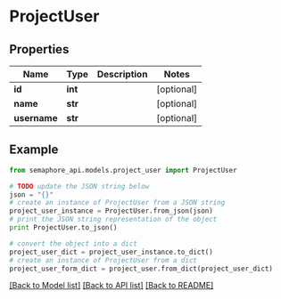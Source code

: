 # ProjectUser


## Properties
Name | Type | Description | Notes
------------ | ------------- | ------------- | -------------
**id** | **int** |  | [optional] 
**name** | **str** |  | [optional] 
**username** | **str** |  | [optional] 

## Example

```python
from semaphore_api.models.project_user import ProjectUser

# TODO update the JSON string below
json = "{}"
# create an instance of ProjectUser from a JSON string
project_user_instance = ProjectUser.from_json(json)
# print the JSON string representation of the object
print ProjectUser.to_json()

# convert the object into a dict
project_user_dict = project_user_instance.to_dict()
# create an instance of ProjectUser from a dict
project_user_form_dict = project_user.from_dict(project_user_dict)
```
[[Back to Model list]](../README.md#documentation-for-models) [[Back to API list]](../README.md#documentation-for-api-endpoints) [[Back to README]](../README.md)


